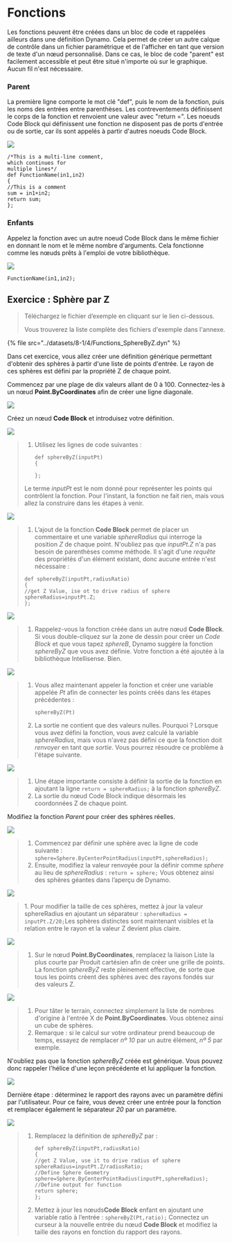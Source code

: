 # Fonctions

Les fonctions peuvent être créées dans un bloc de code et rappelées ailleurs dans une définition Dynamo. Cela permet de créer un autre calque de contrôle dans un fichier paramétrique et de l'afficher en tant que version de texte d'un nœud personnalisé. Dans ce cas, le bloc de code "parent" est facilement accessible et peut être situé n'importe où sur le graphique. Aucun fil n'est nécessaire.

### Parent

La première ligne comporte le mot clé "def", puis le nom de la fonction, puis les noms des entrées entre parenthèses. Les contreventements définissent le corps de la fonction et renvoient une valeur avec "return =". Les noeuds Code Block qui définissent une fonction ne disposent pas de ports d'entrée ou de sortie, car ils sont appelés à partir d'autres noeuds Code Block.

![](<../images/8-1/4/functions parent def.jpg>)

```
/*This is a multi-line comment,
which continues for
multiple lines*/
def FunctionName(in1,in2)
{
//This is a comment
sum = in1+in2;
return sum;
};
```

### Enfants

Appelez la fonction avec un autre noeud Code Block dans le même fichier en donnant le nom et le même nombre d'arguments. Cela fonctionne comme les nœuds prêts à l'emploi de votre bibliothèque.

![](<../images/8-1/4/functions children call def.jpg>)

```
FunctionName(in1,in2);
```

## Exercice : Sphère par Z

> Téléchargez le fichier d’exemple en cliquant sur le lien ci-dessous.
>
> Vous trouverez la liste complète des fichiers d'exemple dans l'annexe.

{% file src="../datasets/8-1/4/Functions_SphereByZ.dyn" %}

Dans cet exercice, vous allez créer une définition générique permettant d'obtenir des sphères à partir d'une liste de points d'entrée. Le rayon de ces sphères est défini par la propriété Z de chaque point.

Commencez par une plage de dix valeurs allant de 0 à 100. Connectez-les à un nœud **Point.ByCoordinates** afin de créer une ligne diagonale.

![](<../images/8-1/4/functions - exercise - 01.jpg>)

Créez un nœud **Code Block** et introduisez votre définition.

![](<../images/8-1/4/functions - exercise - 02.jpg>)

> 1. Utilisez les lignes de code suivantes :
>
>    ```
>    def sphereByZ(inputPt)
>    {
>    
>    };
>    ```
>
> Le terme _inputPt_ est le nom donné pour représenter les points qui contrôlent la fonction. Pour l'instant, la fonction ne fait rien, mais vous allez la construire dans les étapes à venir.

![](<../images/8-1/4/functions - exercise - 03.jpg>)

> 1. L’ajout de la fonction **Code Block** permet de placer un commentaire et une variable _sphereRadius_ qui interroge la position _Z_ de chaque point. N'oubliez pas que _inputPt.Z_ n'a pas besoin de parenthèses comme méthode. Il s'agit d'une _requête_ des propriétés d'un élément existant, donc aucune entrée n'est nécessaire :
>
> ```
> def sphereByZ(inputPt,radiusRatio)
> {
> //get Z Value, ise ot to drive radius of sphere
> sphereRadius=inputPt.Z;
> };
> ```

![](<../images/8-1/4/functions - exercise - 04.jpg>)

> 1. Rappelez-vous la fonction créée dans un autre nœud **Code Block**. Si vous double-cliquez sur la zone de dessin pour créer un _Code Block_ et que vous tapez _sphereB_, Dynamo suggère la fonction _sphereByZ_ que vous avez définie. Votre fonction a été ajoutée à la bibliothèque Intellisense. Bien.

![](<../images/8-1/4/functions - exercise - 05.jpg>)

> 1. Vous allez maintenant appeler la fonction et créer une variable appelée _Pt_ afin de connecter les points créés dans les étapes précédentes :
>
>    ```
>    sphereByZ(Pt)
>    ```
> 2. La sortie ne contient que des valeurs nulles. Pourquoi ? Lorsque vous avez défini la fonction, vous avez calculé la variable _sphereRadius_, mais vous n'avez pas défini ce que la fonction doit _renvoyer_ en tant que _sortie_. Vous pourrez résoudre ce problème à l'étape suivante.

![](<../images/8-1/4/functions - exercise - 06.jpg>)

> 1. Une étape importante consiste à définir la sortie de la fonction en ajoutant la ligne `return = sphereRadius;` à la fonction _sphereByZ_.
> 2. La sortie du nœud Code Block indique désormais les coordonnées Z de chaque point.

Modifiez la fonction _Parent_ pour créer des sphères réelles.

![](<../images/8-1/4/functions - exercise - 07.jpg>)

> 1. Commencez par définir une sphère avec la ligne de code suivante : `sphere=Sphere.ByCenterPointRadius(inputPt,sphereRadius);`
> 2. Ensuite, modifiez la valeur renvoyée pour la définir comme _sphere_ au lieu de _sphereRadius_ : `return = sphere;` Vous obtenez ainsi des sphères géantes dans l’aperçu de Dynamo.

![](<../images/8-1/4/functions - exercise - 08.jpg>)

> 1\. Pour modifier la taille de ces sphères, mettez à jour la valeur sphereRadius en ajoutant un séparateur : `sphereRadius = inputPt.Z/20;`Les sphères distinctes sont maintenant visibles et la relation entre le rayon et la valeur Z devient plus claire.

![](<../images/8-1/4/functions - exercise - 09.jpg>)

> 1. Sur le nœud **Point.ByCoordinates**, remplacez la liaison Liste la plus courte par Produit cartésien afin de créer une grille de points. La fonction _sphereByZ_ reste pleinement effective, de sorte que tous les points créent des sphères avec des rayons fondés sur des valeurs Z.

![](<../images/8-1/4/functions - exercise - 10.jpg>)

> 1. Pour tâter le terrain, connectez simplement la liste de nombres d'origine à l'entrée X de **Point.ByCoordinates**. Vous obtenez ainsi un cube de sphères.
> 2. Remarque : si le calcul sur votre ordinateur prend beaucoup de temps, essayez de remplacer _nº 10_ par un autre élément, _nº 5_ par exemple.

N'oubliez pas que la fonction _sphereByZ_ créée est générique. Vous pouvez donc rappeler l'hélice d'une leçon précédente et lui appliquer la fonction.

![](<../images/8-1/4/functions - exercise - 11.jpg>)

Dernière étape : déterminez le rapport des rayons avec un paramètre défini par l'utilisateur. Pour ce faire, vous devez créer une entrée pour la fonction et remplacer également le séparateur _20_ par un paramètre.

![](<../images/8-1/4/functions - exercise - 12.jpg>)

> 1. Remplacez la définition de _sphereByZ_ par :
>
>    ```
>    def sphereByZ(inputPt,radiusRatio)
>    {
>    //get Z Value, use it to drive radius of sphere
>    sphereRadius=inputPt.Z/radiusRatio;
>    //Define Sphere Geometry
>    sphere=Sphere.ByCenterPointRadius(inputPt,sphereRadius);
>    //Define output for function
>    return sphere;
>    };
>    ```
> 2. Mettez à jour les nœuds**Code Block** enfant en ajoutant une variable ratio à l’entrée : `sphereByZ(Pt,ratio);` Connectez un curseur à la nouvelle entrée du nœud **Code Block** et modifiez la taille des rayons en fonction du rapport des rayons.
